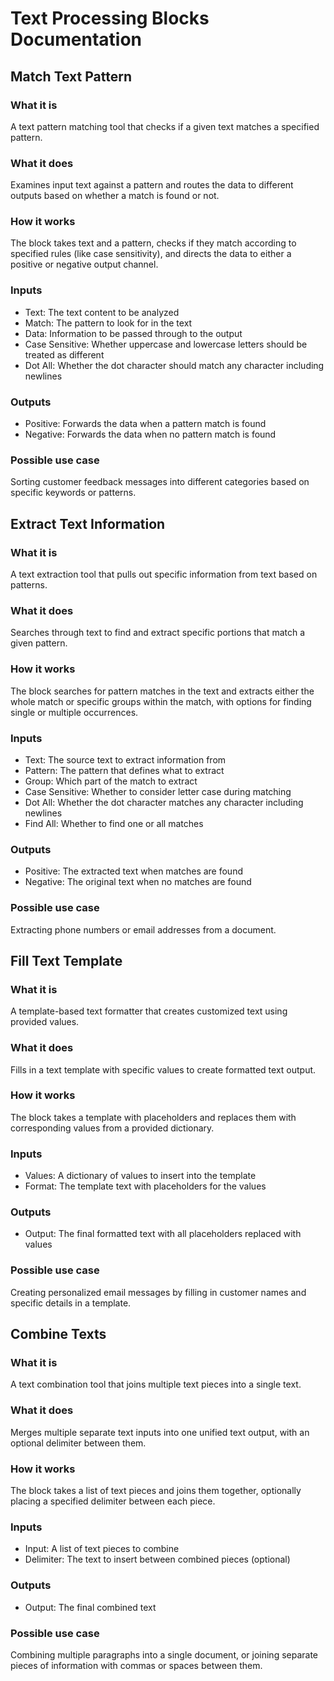 

# Text Processing Blocks Documentation

## Match Text Pattern

### What it is
A text pattern matching tool that checks if a given text matches a specified pattern.

### What it does
Examines input text against a pattern and routes the data to different outputs based on whether a match is found or not.

### How it works
The block takes text and a pattern, checks if they match according to specified rules (like case sensitivity), and directs the data to either a positive or negative output channel.

### Inputs
- Text: The text content to be analyzed
- Match: The pattern to look for in the text
- Data: Information to be passed through to the output
- Case Sensitive: Whether uppercase and lowercase letters should be treated as different
- Dot All: Whether the dot character should match any character including newlines

### Outputs
- Positive: Forwards the data when a pattern match is found
- Negative: Forwards the data when no pattern match is found

### Possible use case
Sorting customer feedback messages into different categories based on specific keywords or patterns.

## Extract Text Information

### What it is
A text extraction tool that pulls out specific information from text based on patterns.

### What it does
Searches through text to find and extract specific portions that match a given pattern.

### How it works
The block searches for pattern matches in the text and extracts either the whole match or specific groups within the match, with options for finding single or multiple occurrences.

### Inputs
- Text: The source text to extract information from
- Pattern: The pattern that defines what to extract
- Group: Which part of the match to extract
- Case Sensitive: Whether to consider letter case during matching
- Dot All: Whether the dot character matches any character including newlines
- Find All: Whether to find one or all matches

### Outputs
- Positive: The extracted text when matches are found
- Negative: The original text when no matches are found

### Possible use case
Extracting phone numbers or email addresses from a document.

## Fill Text Template

### What it is
A template-based text formatter that creates customized text using provided values.

### What it does
Fills in a text template with specific values to create formatted text output.

### How it works
The block takes a template with placeholders and replaces them with corresponding values from a provided dictionary.

### Inputs
- Values: A dictionary of values to insert into the template
- Format: The template text with placeholders for the values

### Outputs
- Output: The final formatted text with all placeholders replaced with values

### Possible use case
Creating personalized email messages by filling in customer names and specific details in a template.

## Combine Texts

### What it is
A text combination tool that joins multiple text pieces into a single text.

### What it does
Merges multiple separate text inputs into one unified text output, with an optional delimiter between them.

### How it works
The block takes a list of text pieces and joins them together, optionally placing a specified delimiter between each piece.

### Inputs
- Input: A list of text pieces to combine
- Delimiter: The text to insert between combined pieces (optional)

### Outputs
- Output: The final combined text

### Possible use case
Combining multiple paragraphs into a single document, or joining separate pieces of information with commas or spaces between them.

